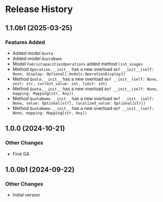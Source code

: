 # Release History

## 1.1.0b1 (2025-03-25)

### Features Added

  - Added model `Quota`
  - Added model `QuotaName`
  - Model `FabricCapacitiesOperations` added method `list_usages`
  - Method `Operation.__init__` has a new overload `def __init__(self: None, display: Optional[_models.OperationDisplay])`
  - Method `Quota.__init__` has a new overload `def __init__(self: None, unit: str, current_value: int, limit: int)`
  - Method `Quota.__init__` has a new overload `def __init__(self: None, mapping: Mapping[str, Any])`
  - Method `QuotaName.__init__` has a new overload `def __init__(self: None, value: Optional[str], localized_value: Optional[str])`
  - Method `QuotaName.__init__` has a new overload `def __init__(self: None, mapping: Mapping[str, Any])`

## 1.0.0 (2024-10-21)

### Other Changes

  - First GA

## 1.0.0b1 (2024-09-22)

### Other Changes

  - Initial version
